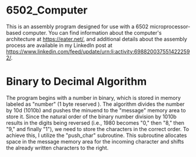 # 6502_Computer

This is an assembly program designed for use with a 6502 microprocessor-based computer. You can find information about the computer's architecture at https://eater.net/, and additional details about the assembly process are available in my LinkedIn post at https://www.linkedin.com/feed/update/urn:li:activity:6988200375514222592/.

# Binary to Decimal Algorithm 

The program begins with a number in binary, which is stored in memory labeled as "number" (1 byte reserved ). The algorithm divides the number by 10d (1010b) and pushes the minuend to the "message" memory area to store it. Since the natural order of the binary number division by 1010b results in the digits being reversed (i.e., 1980 becomes "0," then "8," then "9," and finally "1"), we need to store the characters in the correct order. To achieve this, I utilize the "push_char" subroutine. This subroutine allocates space in the message memory area for the incoming character and shifts the already written characters to the right.

